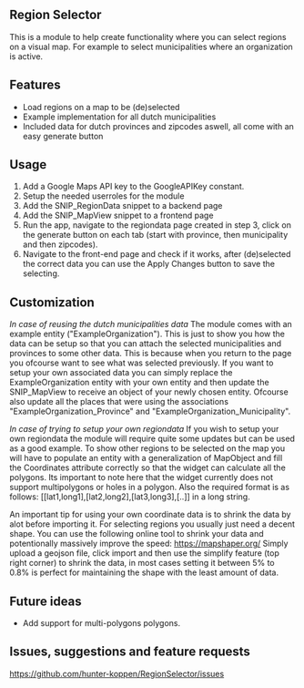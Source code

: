 ## Region Selector
This is a module to help create functionality where you can select regions on a visual map. For example to select municipalities where an organization is active.

## Features
- Load regions on a map to be (de)selected
- Example implementation for all dutch municipalities
- Included data for dutch provinces and zipcodes aswell, all come with an easy generate button

## Usage
1. Add a Google Maps API key to the GoogleAPIKey constant.
2. Setup the needed userroles for the module
3. Add the SNIP_RegionData snippet to a backend page
4. Add the SNIP_MapView snippet to a frontend page
5. Run the app, navigate to the regiondata page created in step 3, click on the generate button on each tab (start with province, then municipality and then zipcodes).
6. Navigate to the front-end page and check if it works, after (de)selected the correct data you can use the Apply Changes button to save the selecting.

## Customization
*In case of reusing the dutch municipalities data*
The module comes with an example entity ("ExampleOrganization"). This is just to show you how the data can be setup so that you can attach the selected municipalities and provinces to some other data. This is because when you return to the page you ofcourse want to see what was selected previously. If you want to setup your own associated data you can simply replace the ExampleOrganization entity with your own entity and then update the SNIP_MapView to receive an object of your newly chosen entity. Ofcourse also update all the places that were using the associations "ExampleOrganization_Province" and "ExampleOrganization_Municipality".

*In case of trying to setup your own regiondata*
If you wish to setup your own regiondata the module will require quite some updates but can be used as a good example. To show other regions to be selected on the map you will have to populate an entity with a generalization of MapObject and fill the Coordinates attribute correctly so that the widget can calculate all the polygons.
Its important to note here that the widget currently does not support multipolygons or holes in a polygon. Also the required format is as follows: [[lat1,long1],[lat2,long2],[lat3,long3],[..]] in a long string.

An important tip for using your own coordinate data is to shrink the data by alot before importing it. For selecting regions you usually just need a decent shape. You can use the following online tool to shrink your data and potentionally massively improve the speed: https://mapshaper.org/
Simply upload a geojson file, click import and then use the simplify feature (top right corner) to shrink the data, in most cases setting it between 5% to 0.8% is perfect for maintaining the shape with the least amount of data.

## Future ideas
- Add support for multi-polygons polygons.

## Issues, suggestions and feature requests
https://github.com/hunter-koppen/RegionSelector/issues